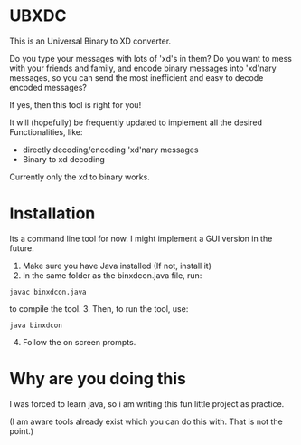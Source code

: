 # UBXDC
This is an Universal Binary to XD converter.

Do you type your messages with lots of 'xd's in them?
Do you want to mess with your friends and family, and encode binary messages into 'xd'nary messages,
so you can send the most inefficient and easy to decode encoded messages?

If yes, then this tool is right for you!

It will (hopefully) be frequently updated to implement all the desired Functionalities, like:
- directly decoding/encoding 'xd'nary messages
- Binary to xd decoding

Currently only the xd to binary works. 

# Installation
Its a command line tool for now. I might implement a GUI version in the future.
1. Make sure you have Java installed (If not, install it)
2. In the same folder as the binxdcon.java file, run:
```
javac binxdcon.java
```
to compile the tool.
3. Then, to run the tool, use:
```
java binxdcon
```
4. Follow the on screen prompts.

# Why are you doing this

I was forced to learn java, so i am writing this fun little project as practice.

(I am aware tools already exist which you can do this with. That is not the point.)
